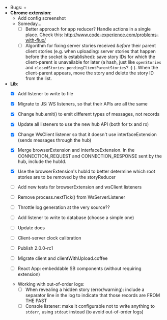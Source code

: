 - Bugs:
    + 
- **Chrome extension**:
    + Add config screenshot
    + Someday...
        * [ ] Better approach for app reducer? Handle actions in a single place. Check this: http://www.code-experience.com/problems-with-flux/
        * [ ] Algorithm for fixing server stories received *before* their parent client stories (e.g. when uploading: server stories that happen before the socket is established): save story IDs for which the client-parent is unavailable for later (a hash, just like `openStories` and `closedStories`: `pendingClientParentStories`? :) ). When the client-parent appears, move the story and delete the story ID from the list.
- **Lib**:
    + [x] Add listener to write to file
    + [x] Migrate to JS: WS listeners, so that their APIs are all the same
    + [x] Change hub.emit() to emit different types of messages, not records
    + [x] Update all listeners to use the new hub API (both for tx and rx)
    + [x] Change WsClient listener so that it doesn't use interfaceExtension (sends messages through the hub)
    + [x] Merge browserExtension and interfaceExtension. In the CONNECTION_REQUEST and CONNECTION_RESPONSE sent by the hub, include the hubId.
    + [x] Use the browserExtension's hubId to better determine which root stories are to be removed by the storyReducer
    + [ ] Add new tests for browserExtension and wsClient listeners
    + [ ] Remove process.nextTick() from WsServerListener
    + [ ] Throttle log generation at the very source??

    + [ ] Add listener to write to database (choose a simple one)
    + [ ] Update docs
    + [ ] Client-server clock calibration
    + [ ] Publish 2.0.0-rc1
    + [ ] Migrate client and clientWithUpload.coffee
    + [ ] React App: embeddable SB components (without requiring extension)
    + Working with out-of-order logs:
        * [ ] When revealing a hidden story (error/warning): include a separator line in the log to indicate that those records are FROM THE PAST
        * [ ] Console listener: make it configurable not to write anything to `stderr`, using `stdout` instead (to avoid out-of-order logs)
